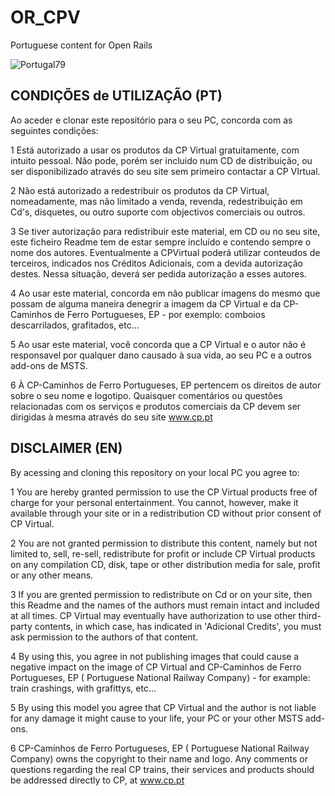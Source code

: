 # OR_CPV
 Portuguese content for Open Rails

![Portugal79](/pt79.jpg)

## CONDIÇÕES de UTILIZAÇÃO (PT)
Ao aceder e clonar este repositório para o seu PC, concorda com as seguintes condições:

1 Está autorizado a usar os produtos da CP Virtual gratuitamente, com intuito pessoal. Não pode, porém ser incluido num CD de distribuição, ou ser disponibilizado através do seu site sem primeiro contactar a CP VIrtual.

2 Não está autorizado a redestribuir os produtos da CP Virtual, nomeadamente, mas não limitado a venda, revenda, redestribuição em Cd's, disquetes, ou outro suporte com objectivos comerciais ou outros.

3 Se tiver autorização para redistribuir este material, em CD ou no seu site, este ficheiro Readme tem de estar sempre incluído e contendo sempre o nome dos autores. Eventualmente a CPVirtual poderá utilizar conteudos de terceiros, indicados nos Créditos Adicionais, com a devida autorização destes. Nessa situação, deverá ser pedida autorização a esses autores. 

4 Ao usar este material, concorda em não publicar imagens do mesmo que possam de alguma maneira denegrir a imagem da CP Virtual e da CP-Caminhos de Ferro Portugueses, EP - por exemplo: comboios descarrilados, grafitados, etc...

5 Ao usar este material, você concorda que a CP Virtual e o autor não é responsavel por qualquer dano causado à sua vida, ao seu PC e a outros add-ons de MSTS.

6 À CP-Caminhos de Ferro Portugueses, EP pertencem os direitos de autor sobre o seu nome e logotipo. Quaisquer comentários ou questões relacionadas com os serviços e produtos comerciais da CP devem ser dirigidas à mesma através do seu site www.cp.pt



## DISCLAIMER (EN)
By acessing and cloning this repository on your local PC you agree to:

1 You are hereby granted permission to use the CP Virtual products free of charge for your personal entertainment. You cannot, however, make it available through your site or in a redistribution CD without prior consent of CP Virtual.

2 You are not granted permission to distribute this content, namely but not limited to, sell, re-sell, redistribute for profit or include CP Virtual products on any compilation CD, disk, tape or other distribution media for sale, profit or any other means.

3 If you are grented permission to redistribute on Cd or on your site, then this Readme and the names of the authors must remain intact and included at all times. CP Virtual may eventually have authorization to use other third-party contents, in which case, has indicated in 'Adicional Credits', you must ask permission to the authors of that content.

4 By using this, you agree in not publishing images that could cause a negative impact on the image of CP Virtual and CP-Caminhos de Ferro Portugueses, EP ( Portuguese National Railway Company) - for example: train crashings, with grafittys, etc...

5 By using this model you agree that CP Virtual and the author is not liable for any damage it might cause to your life, your PC or your other MSTS add-ons.

6 CP-Caminhos de Ferro Portugueses, EP ( Portuguese National Railway Company) owns the copyright to their name and logo. Any comments or questions regarding the real CP trains, their services and products should be addressed directly to CP, at www.cp.pt
